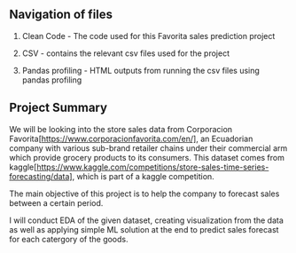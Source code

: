 Navigation of files
---

1. Clean Code - The code used for this Favorita sales prediction project

2. CSV - contains the relevant csv files used for the project

3. Pandas profiling - HTML outputs from running the csv files using pandas profiling


Project Summary
---
We will be looking into the store sales data from Corporacion Favorita[https://www.corporacionfavorita.com/en/], an Ecuadorian company with various sub-brand retailer chains under their commercial arm which provide grocery products to its consumers. This dataset comes from kaggle[https://www.kaggle.com/competitions/store-sales-time-series-forecasting/data], which is part of a kaggle competition.

The main objective of this project is to help the company to forecast sales between a certain period.

I will conduct EDA of the given dataset, creating visualization from the data as well as applying simple ML solution at the end to predict sales forecast for each catergory of the goods.
